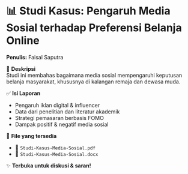 # 📊 Studi Kasus: Pengaruh Media Sosial terhadap Preferensi Belanja Online  
**Penulis:** Faisal Saputra  

🔎 **Deskripsi**  
Studi ini membahas bagaimana media sosial mempengaruhi keputusan belanja masyarakat, khususnya di kalangan remaja dan dewasa muda.  

✅ **Isi Laporan**  
- Pengaruh iklan digital & influencer  
- Data dari penelitian dan literatur akademik  
- Strategi pemasaran berbasis FOMO  
- Dampak positif & negatif media sosial  

📂 **File yang tersedia**  
- 📄 `Studi-Kasus-Media-Sosial.pdf`  
- 📝 `Studi-Kasus-Media-Sosial.docx`  

✨ **Terbuka untuk diskusi & saran!**  
